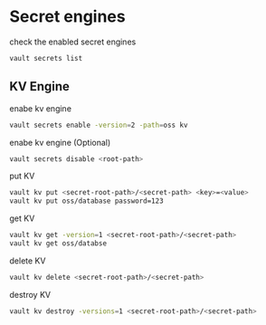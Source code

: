 # Secret engines

check the enabled secret engines

```bash
vault secrets list
```

## KV Engine

enabe kv engine

```bash
vault secrets enable -version=2 -path=oss kv
```

enabe kv engine (Optional)

```bash
vault secrets disable <root-path>
```

put KV

```bash
vault kv put <secret-root-path>/<secret-path> <key>=<value>
vault kv put oss/database password=123
```

get KV

```bash
vault kv get -version=1 <secret-root-path>/<secret-path>
vault kv get oss/databse
```

delete KV

```bash
vault kv delete <secret-root-path>/<secret-path>
```

destroy KV

```bash
vault kv destroy -versions=1 <secret-root-path>/<secret-path>
```
